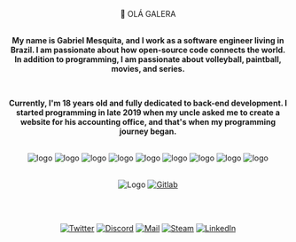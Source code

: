 <div align="center">
  👋 OLÁ GALERA    
  <div/>    
  <br>
 
  **My name is Gabriel Mesquita, and I work as a software engineer living in Brazil. I am passionate about how open-source code connects the world. In addition to programming, I am passionate about volleyball, paintball, movies, and series.**  
 
 <br>

 **Currently, I'm 18 years old and fully dedicated to back-end development. I started programming in late 2019 when my uncle asked me to create a website for his accounting office, and that's when my programming journey began.**

 <br />

<div aling="center>
  
 ![logo](https://camo.githubusercontent.com/ae68c969065110f026bd14f004f4ba9c65473e9050d820baebea196e4e239b28/68747470733a2f2f696d672e736869656c64732e696f2f62616467652f547970657363726970742d626c61636b3f7374796c653d666c61742d737175617265266c6f676f3d74797065736372697074)
 ![logo](https://camo.githubusercontent.com/3c4ad95f1a2d9a9825ad3f9ccb92eb97ab57ef620ac55dbeef0ce904326ffc67/68747470733a2f2f696d672e736869656c64732e696f2f62616467652f4a6176617363726970742d626c61636b3f7374796c653d666c61742d737175617265266c6f676f3d6a617661736372697074)
 ![logo](https://camo.githubusercontent.com/0c9cd81cf184bd30a42ce918a423970626c685e71d929da7ccd79b478e14a0b9/68747470733a2f2f696d672e736869656c64732e696f2f62616467652f52656163742d626c61636b3f7374796c653d666c61742d737175617265266c6f676f3d7265616374)
 ![logo](https://camo.githubusercontent.com/7b6a7065b3507eb4f881913bbda38d3150c3f5529819e078ee72462c358481ca/68747470733a2f2f696d672e736869656c64732e696f2f62616467652f4e6578742d626c61636b3f7374796c653d666c61742d737175617265266c6f676f3d6e6578742e6a73)
 ![logo](https://camo.githubusercontent.com/d77b3e12b88141e09af34ded1e1ea46dd2d2614d8db4e7b6ee9c4ac797724365/68747470733a2f2f696d672e736869656c64732e696f2f62616467652f4e6f64652d626c61636b3f7374796c653d666c61742d737175617265266c6f676f3d6e6f64652e6a73)
 ![logo](https://camo.githubusercontent.com/eebdecea9f7ad67c3170121cb9f286360c78f2771eaf78e73b7d7ad6a1f7c9ef/68747470733a2f2f696d672e736869656c64732e696f2f62616467652f5461696c77696e642532304353532d626c61636b3f7374796c653d666c61742d737175617265266c6f676f3d7461696c77696e642d637373)
 ![logo](https://camo.githubusercontent.com/c85183dbf4bc05eec945b87798226724a7668e6d66bbd00f5520541aa8046b43/68747470733a2f2f696d672e736869656c64732e696f2f62616467652f446f636b65722d626c61636b3f7374796c653d666c61742d737175617265266c6f676f3d646f636b6572)
 ![logo](https://camo.githubusercontent.com/f0b3d651e52d7135388471c609a483e30542fe4ae570b28c451b9a27d8633b0e/68747470733a2f2f696d672e736869656c64732e696f2f62616467652f5653436f64652d626c61636b3f7374796c653d666c61742d737175617265266c6f676f3d76697375616c2d73747564696f2d636f6465266c6f676f436f6c6f723d324439454539)
 ![logo](https://camo.githubusercontent.com/74a900404e26994896c1d624cc0038ff927dea58574af127df25036a705ce0c4/68747470733a2f2f696d672e736869656c64732e696f2f62616467652f57696e646f77732d626c61636b3f7374796c653d666c61742d737175617265266c6f676f3d77696e646f7773266c6f676f436f6c6f723d303137344346)
 ![logo](https://camo.githubusercontent.com/0459850e21983b3bfb270bae69fa813f851437bbc5aed85df34a2663ba4ae802/68747470733a2f2f696d672e736869656c64732e696f2f62616467652f57736c2d626c61636b3f7374796c653d666c61742d737175617265266c6f676f3d6c696e7578)

<div/>
  
<br />

<div aling="center>
  
[![Logo](https://img.shields.io/badge/Github-black?style=flat-square&logo=github)](https://github.com/MesquitaViana)
[![Gitlab](https://img.shields.io/badge/Gitlab-black?style=flat-square&logo=gitlab)](https://gitlab.com/MesquitaViana)

<div/>

<br />
<br />


<div align="center">

[![Twitter](https://img.shields.io/badge/Twitter-black?style=flat-square&logo=twitter)](https://twitter.com/eumescas)
[![Discord](https://img.shields.io/badge/Discord-black?style=flat-square&logo=discord)](mesquita#8679)
[![Mail](https://img.shields.io/badge/Mail-black?style=flat-square&logo=gmail)](mailto:mesquiitaaviana@gmail.com)
[![Steam](https://img.shields.io/badge/Steam-black?style=flat-square&logo=steam)](https://steamcommunity.com/id/mesquitaviana/)
[![LinkedIn](https://img.shields.io/badge/LinkedIn-black?style=flat-square&logo=linkedIn&logoColor=0073B1)]()

<div/>
